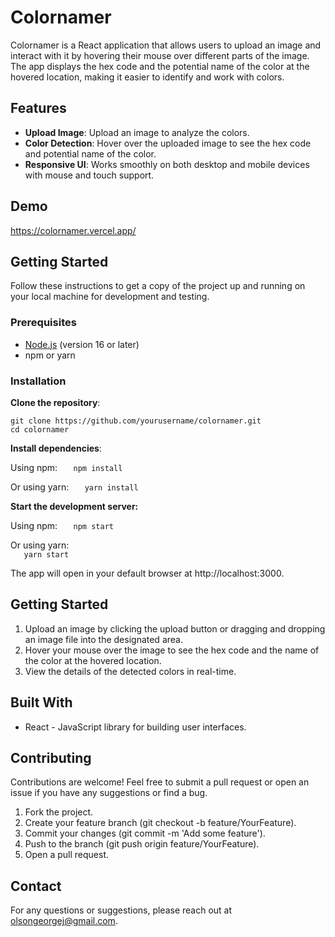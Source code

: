 # Colornamer

Colornamer is a React application that allows users to upload an image and interact with it by hovering their mouse over different parts of the image. The app displays the hex code and the potential name of the color at the hovered location, making it easier to identify and work with colors.

## Features

- **Upload Image**: Upload an image to analyze the colors.
- **Color Detection**: Hover over the uploaded image to see the hex code and potential name of the color.
- **Responsive UI**: Works smoothly on both desktop and mobile devices with mouse and touch support.

## Demo

https://colornamer.vercel.app/

## Getting Started

Follow these instructions to get a copy of the project up and running on your local machine for development and testing.

### Prerequisites

- [Node.js](https://nodejs.org/) (version 16 or later)
- npm or yarn

### Installation

**Clone the repository**:

```
git clone https://github.com/yourusername/colornamer.git
cd colornamer
```

**Install dependencies**:

Using npm:
`    npm install
   `

Or using yarn:
`    yarn install
   `

**Start the development server:**

Using npm:
`    npm start
   `

Or using yarn:  
 `    yarn start
   `

The app will open in your default browser at http://localhost:3000.

## Getting Started

1. Upload an image by clicking the upload button or dragging and dropping an image file into the designated area.
2. Hover your mouse over the image to see the hex code and the name of the color at the hovered location.
3. View the details of the detected colors in real-time.

## Built With

- React - JavaScript library for building user interfaces.

## Contributing

Contributions are welcome! Feel free to submit a pull request or open an issue if you have any suggestions or find a bug.

1. Fork the project.
2. Create your feature branch (git checkout -b feature/YourFeature).
3. Commit your changes (git commit -m 'Add some feature').
4. Push to the branch (git push origin feature/YourFeature).
5. Open a pull request.

## Contact

For any questions or suggestions, please reach out at olsongeorgej@gmail.com.
